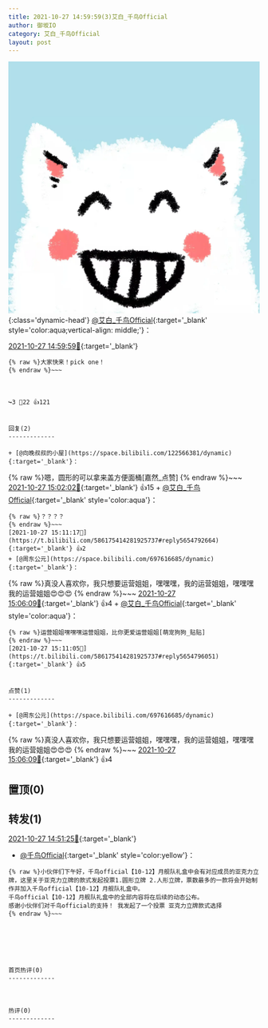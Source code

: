```yaml
---
title: 2021-10-27 14:59:59(3)艾白_千鸟Official
author: 御坂IO
category: 艾白_千鸟Official
layout: post
---
```


![img](/images/9ae8b9445fd0665cc014d9080156a45271be73c6.jpg){:class='dynamic-head'}
[@艾白_千鸟Official](https://space.bilibili.com/334537711/dynamic){:target='_blank' style='color:aqua;vertical-align: middle;'}：

[2021-10-27 14:59:59🔗](https://t.bilibili.com/586175414281925737){:target='_blank'}

~~~
{% raw %}大家快来！pick one！
{% endraw %}~~~



↪️3 💬22 👍121


回复(2)
-------------

+ [@向晚叔叔的小屋](https://space.bilibili.com/122566381/dynamic){:target='_blank'}：
~~~
{% raw %}嗯，圆形的可以拿来盖方便面桶[嘉然_点赞]
{% endraw %}~~~
[2021-10-27 15:02:02🔗](https://t.bilibili.com/586175414281925737#reply5654765236){:target='_blank'} 👍15
    + [@艾白_千鸟Official](https://space.bilibili.com/334537711/dynamic){:target='_blank' style='color:aqua'}：
~~~
{% raw %}？？？？
{% endraw %}~~~
[2021-10-27 15:11:17🔗](https://t.bilibili.com/586175414281925737#reply5654792664){:target='_blank'} 👍2
+ [@周东公元](https://space.bilibili.com/697616685/dynamic){:target='_blank'}：
~~~
{% raw %}真没人喜欢你，我只想要运营姐姐，嘿嘿嘿，我的运营姐姐，嘿嘿嘿我的运营姐姐😍😍😍
{% endraw %}~~~
[2021-10-27 15:06:09🔗](https://t.bilibili.com/586175414281925737#reply5654772111){:target='_blank'} 👍4
    + [@艾白_千鸟Official](https://space.bilibili.com/334537711/dynamic){:target='_blank' style='color:aqua'}：
~~~
{% raw %}运营姐姐嘿嘿嘿运营姐姐，比你更爱运营姐姐[萌宠狗狗_贴贴]
{% endraw %}~~~
[2021-10-27 15:11:05🔗](https://t.bilibili.com/586175414281925737#reply5654796051){:target='_blank'} 👍5


点赞(1)
-------------

+ [@周东公元](https://space.bilibili.com/697616685/dynamic){:target='_blank'}：
~~~
{% raw %}真没人喜欢你，我只想要运营姐姐，嘿嘿嘿，我的运营姐姐，嘿嘿嘿我的运营姐姐😍😍😍
{% endraw %}~~~
[2021-10-27 15:06:09🔗](https://t.bilibili.com/586175414281925737#reply5654772111){:target='_blank'} 👍4


置顶(0)
-------------



转发(1)
-------------

[2021-10-27 14:51:25🔗](https://t.bilibili.com/586173206667675925){:target='_blank'}
+ [@千鸟Official](https://space.bilibili.com/553771121/dynamic){:target='_blank' style='color:yellow'}：
~~~
{% raw %}小伙伴们下午好，千鸟official【10-12】月舰队礼盒中会有对应成员的亚克力立牌，这里关于亚克力立牌的款式发起投票1.圆形立牌 2.人形立牌，票数最多的一款将会开始制作并加入千鸟official【10-12】月舰队礼盒中。
千鸟official【10-12】月舰队礼盒中的全部内容将在后续的动态公布。
感谢小伙伴们对千鸟official的支持！ 我发起了一个投票 ​亚克力立牌款式选择 
{% endraw %}~~~






首页热评(0)
-------------



热评(0)
-------------



